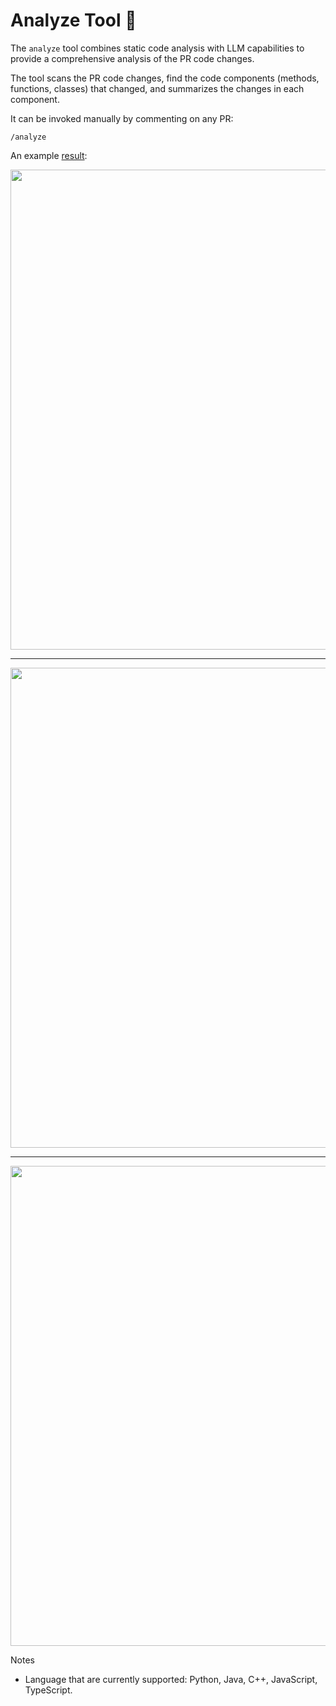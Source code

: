 # Analyze Tool 💎
The `analyze` tool combines static code analysis with LLM capabilities to provide a comprehensive analysis of the PR code changes.

The tool scans the PR code changes, find the code components (methods, functions, classes) that changed, and summarizes the changes in each component.

It can be invoked manually by commenting on any PR:
```
/analyze
```

An example [result](https://github.com/Codium-ai/pr-agent/pull/546#issuecomment-1868524805):

<kbd><img src=https://codium.ai/images/pr_agent/analyze_1.png width="768"></kbd>
___
<kbd><img src=https://codium.ai/images/pr_agent/analyze_2.png width="768"></kbd>
___
<kbd><img src=https://codium.ai/images/pr_agent/analyze_3.png width="768"></kbd>


Notes 
- Language that are currently supported: Python, Java, C++, JavaScript, TypeScript.